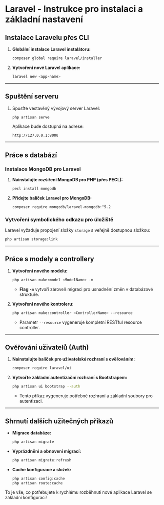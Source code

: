 # Laravel - Instrukce pro instalaci a základní nastavení

## Instalace Laravelu přes CLI
1. **Globální instalace Laravel instalátoru:**
   ```bash
   composer global require laravel/installer
   ```

2. **Vytvoření nové Laravel aplikace:**
   ```bash
   laravel new <app-name>
   ```

---

## Spuštění serveru
1. Spusťte vestavěný vývojový server Laravel:
   ```bash
   php artisan serve
   ```
   Aplikace bude dostupná na adrese:
   ```
   http://127.0.0.1:8000
   ```

---

## Práce s databází

### Instalace MongoDB pro Laravel
1. **Nainstalujte rozšíření MongoDB pro PHP (přes PECL):**
   ```bash
   pecl install mongodb
   ```

2. **Přidejte balíček Laravel pro MongoDB:**
   ```bash
   composer require mongodb/laravel-mongodb:^5.2
   ```

### Vytvoření symbolického odkazu pro úložiště
Laravel vyžaduje propojení složky `storage` s veřejně dostupnou složkou:
   ```bash
   php artisan storage:link
   ```

---

## Práce s modely a controllery
1. **Vytvoření nového modelu:**
   ```bash
   php artisan make:model <ModelName> -m
   ```
    - **Flag `-m`** vytvoří zároveň migraci pro usnadnění změn v databázové struktuře.

2. **Vytvoření nového kontroleru:**
   ```bash
   php artisan make:controller <ControllerName> --resource
   ```
    - Parametr `--resource` vygeneruje kompletní RESTful resource controller.

---

## Ověřování uživatelů (Auth)
1. **Nainstalujte balíček pro uživatelské rozhraní s ověřováním:**
   ```bash
   composer require laravel/ui
   ```

2. **Vytvořte základní autentizační rozhraní s Bootstrapem:**
   ```bash
   php artisan ui bootstrap --auth
   ```
    - Tento příkaz vygeneruje potřebné rozhraní a základní soubory pro autentizaci.

---

## Shrnutí dalších užitečných příkazů
- **Migrace databáze:**
  ```bash
  php artisan migrate
  ```
- **Vyprázdnění a obnovení migrací:**
  ```bash
  php artisan migrate:refresh
  ```
- **Cache konfigurace a složek:**
  ```bash
  php artisan config:cache
  php artisan route:cache
  ```

To je vše, co potřebujete k rychlému rozběhnutí nové aplikace Laravel se základní konfigurací!
